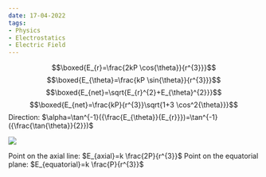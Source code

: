 ```yaml
---
date: 17-04-2022
tags:
- Physics
- Electrostatics
- Electric Field
---
```


$$\boxed{E_{r}=\frac{2kP \cos{\theta}}{r^{3}}}$$
$$\boxed{E_{\theta}=\frac{kP \sin{\theta}}{r^{3}}}$$
$$\boxed{E_{net}=\sqrt{E_{r}^{2}+E_{\theta}^{2}}}$$
$$\boxed{E_{net}=\frac{kP}{r^{3}}\sqrt{1+3 \cos^2{\theta}}}$$
Direction:
$\alpha=\tan^{-1}({\frac{E_{\theta}}{E_{r}}})=\tan^{-1}({\frac{\tan{\theta}}{2}})$

![](https://i.imgur.com/9IAqAFk.png)

Point on the axial line: $E_{axial}=k \frac{2P}{r^{3}}$
Point on the equatorial plane: $E_{equatorial}=k \frac{P}{r^{3}}$
